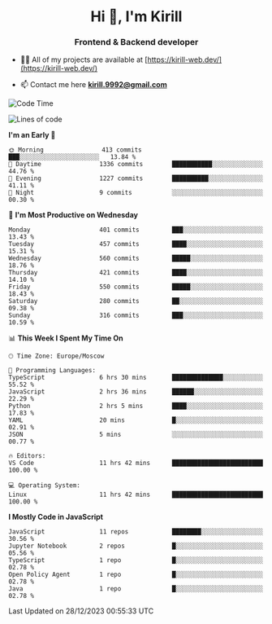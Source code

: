 <h1 align="center">Hi 👋, I'm Kirill</h1>
<h3 align="center">Frontend & Backend developer</h3>

- 👨‍💻 All of my projects are available at [https://kirill-web.dev/](https://kirill-web.dev/)

- 📫 Contact me here **kirill.9992@gmail.com**











<!--START_SECTION:waka-->
![Code Time](http://img.shields.io/badge/Code%20Time-1%2C612%20hrs%202%20mins-blue)

![Lines of code](https://img.shields.io/badge/From%20Hello%20World%20I%27ve%20Written-4.5%20million%20lines%20of%20code-blue)

**I'm an Early 🐤** 

```text
🌞 Morning                413 commits         ███░░░░░░░░░░░░░░░░░░░░░░   13.84 % 
🌆 Daytime                1336 commits        ███████████░░░░░░░░░░░░░░   44.76 % 
🌃 Evening                1227 commits        ██████████░░░░░░░░░░░░░░░   41.11 % 
🌙 Night                  9 commits           ░░░░░░░░░░░░░░░░░░░░░░░░░   00.30 % 
```
📅 **I'm Most Productive on Wednesday** 

```text
Monday                   401 commits         ███░░░░░░░░░░░░░░░░░░░░░░   13.43 % 
Tuesday                  457 commits         ████░░░░░░░░░░░░░░░░░░░░░   15.31 % 
Wednesday                560 commits         █████░░░░░░░░░░░░░░░░░░░░   18.76 % 
Thursday                 421 commits         ████░░░░░░░░░░░░░░░░░░░░░   14.10 % 
Friday                   550 commits         █████░░░░░░░░░░░░░░░░░░░░   18.43 % 
Saturday                 280 commits         ██░░░░░░░░░░░░░░░░░░░░░░░   09.38 % 
Sunday                   316 commits         ███░░░░░░░░░░░░░░░░░░░░░░   10.59 % 
```


📊 **This Week I Spent My Time On** 

```text
🕑︎ Time Zone: Europe/Moscow

💬 Programming Languages: 
TypeScript               6 hrs 30 mins       ██████████████░░░░░░░░░░░   55.52 % 
JavaScript               2 hrs 36 mins       ██████░░░░░░░░░░░░░░░░░░░   22.29 % 
Python                   2 hrs 5 mins        ████░░░░░░░░░░░░░░░░░░░░░   17.83 % 
YAML                     20 mins             █░░░░░░░░░░░░░░░░░░░░░░░░   02.91 % 
JSON                     5 mins              ░░░░░░░░░░░░░░░░░░░░░░░░░   00.77 % 

🔥 Editors: 
VS Code                  11 hrs 42 mins      █████████████████████████   100.00 % 

💻 Operating System: 
Linux                    11 hrs 42 mins      █████████████████████████   100.00 % 
```

**I Mostly Code in JavaScript** 

```text
JavaScript               11 repos            ████████░░░░░░░░░░░░░░░░░   30.56 % 
Jupyter Notebook         2 repos             █░░░░░░░░░░░░░░░░░░░░░░░░   05.56 % 
TypeScript               1 repo              █░░░░░░░░░░░░░░░░░░░░░░░░   02.78 % 
Open Policy Agent        1 repo              █░░░░░░░░░░░░░░░░░░░░░░░░   02.78 % 
Java                     1 repo              █░░░░░░░░░░░░░░░░░░░░░░░░   02.78 % 
```




 Last Updated on 28/12/2023 00:55:33 UTC
<!--END_SECTION:waka-->
